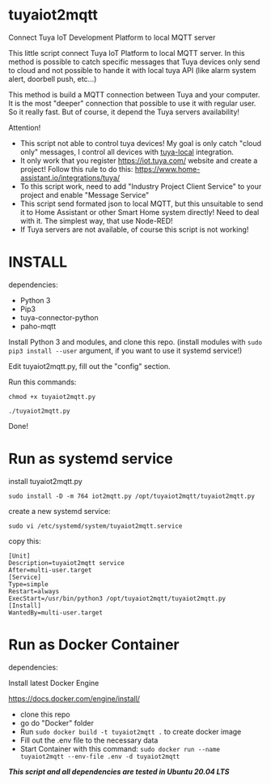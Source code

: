 # tuyaiot2mqtt
Connect Tuya IoT Development Platform to local MQTT server

This little script connect Tuya IoT Platform to local MQTT server. In this method is possible to catch specific messages that Tuya devices only send to cloud and not possible to hande it with local tuya API (like alarm system alert, doorbell push, etc...)

This method is build a MQTT connection between Tuya and your computer. It is the most "deeper" connection that possible to use it with regular user. So it really fast. But of course, it depend the Tuya servers availability!

Attention!

- This script not able to control tuya devices! My goal is only catch "cloud only" messages, I control all devices with [tuya-local](https://github.com/make-all/tuya-local) integration.
- It only work that you register https://iot.tuya.com/ website and create a project! Follow this rule to do this: https://www.home-assistant.io/integrations/tuya/
- To this script work, need to add "Industry Project Client Service" to your project and enable "Message Service"
- This script send formated json to local MQTT, but this unsuitable to send it to Home Assistant or other Smart Home system directly! Need to deal with it. The simplest way, that use Node-RED!
- If Tuya servers are not available, of course this script is not working! 

# INSTALL

dependencies:

- Python 3
- Pip3
- tuya-connector-python
- paho-mqtt

Install Python 3 and modules, and clone this repo. (install modules with `sudo pip3 install --user` argument, if you want to use it systemd service!)

Edit tuyaiot2mqtt.py, fill out the "config" section.

Run this commands:

`chmod +x tuyaiot2mqtt.py`

`./tuyaiot2mqtt.py`

Done!

# Run as systemd service

install tuyaiot2mqtt.py

`sudo install -D -m 764 iot2mqtt.py /opt/tuyaiot2mqtt/tuyaiot2mqtt.py`

create a new systemd service:

`sudo vi /etc/systemd/system/tuyaiot2mqtt.service`

copy this:

```
[Unit]
Description=tuyaiot2mqtt service
After=multi-user.target
[Service]
Type=simple
Restart=always
ExecStart=/usr/bin/python3 /opt/tuyaiot2mqtt/tuyaiot2mqtt.py
[Install]
WantedBy=multi-user.target
```

# Run as Docker Container

dependencies:

Install latest Docker Engine 

https://docs.docker.com/engine/install/

- clone this repo
- go do "Docker" folder
- Run `sudo docker build -t tuyaiot2mqtt .` to create docker image
- Fill out the .env file to the necessary data
- Start Container with this command: `sudo docker run --name tuyaiot2mqtt --env-file .env -d tuyaiot2mqtt`

***This script and all dependencies are tested in Ubuntu 20.04 LTS***
